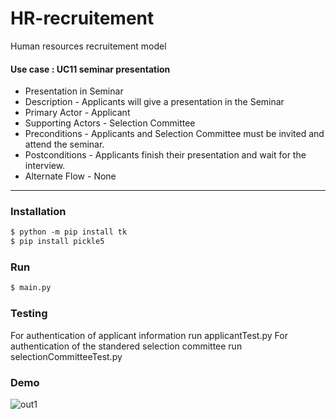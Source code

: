 # HR-recruitement
Human resources recruitement model

#### Use case : UC11 seminar presentation

- Presentation in Seminar  
- Description - Applicants will give a presentation in the Seminar  
- Primary Actor - Applicant  
- Supporting Actors - Selection Committee  
- Preconditions - Applicants and Selection Committee must be invited and attend  the seminar.  
- Postconditions - Applicants finish their presentation and wait for the interview.  
- Alternate Flow - None  

---

### Installation
```html
$ python -m pip install tk
$ pip install pickle5
```

### Run
```html
$ main.py
```

### Testing
For authentication of applicant information run applicantTest.py 
For authentication of the standered selection committee run selectionCommitteeTest.py

### Demo
![out1](https://user-images.githubusercontent.com/46133803/85314239-d0f5eb80-b4d6-11ea-8bfe-4cbb86e1dabd.gif)
